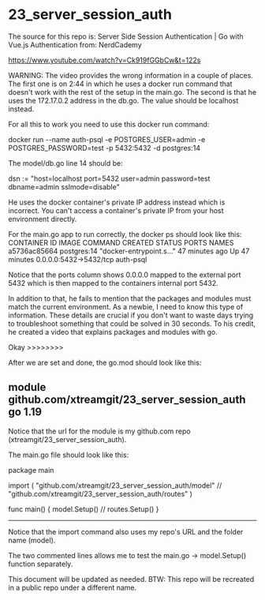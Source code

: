 # 23_server_session_auth

The source for this repo is: Server Side Session Authentication | Go with Vue.js Authentication
from: NerdCademy

https://www.youtube.com/watch?v=Ck919fGGbCw&t=122s

WARNING: The video provides the wrong information in a couple of places. The first one is on 2:44 in which he uses a docker run command that doesn't work with the rest of the setup in the main.go. The second is that he uses the 172.17.0.2 address in the db.go. The value should be localhost instead. 

For all this to work you need to use this docker run command:

docker run --name auth-psql -e POSTGRES_USER=admin -e POSTGRES_PASSWORD=test -p 5432:5432 -d postgres:14

The model/db.go line 14 should be:

dsn := "host=localhost port=5432 user=admin password=test dbname=admin sslmode=disable"

He uses the docker container's private IP address instead which is incorrect. You can't access a container's private IP from your host environment directly. 

For the main.go app to run correctly, the docker ps should look like this:
CONTAINER ID   IMAGE         COMMAND                  CREATED          STATUS          PORTS                    NAMES
a5736ac85664   postgres:14   "docker-entrypoint.s…"   47 minutes ago   Up 47 minutes   0.0.0.0:5432->5432/tcp   auth-psql

Notice that the ports column shows 0.0.0.0 mapped to the external port 5432 which is then mapped to the containers internal port 5432. 

In addition to that, he fails to mention that the packages and modules must match the current environment. As a newbie, I need to know this type of information. These details are crucial if you don't want to waste days trying to troubleshoot something that could be solved in 30 seconds. To his credit, he created a video that explains packages and modules with go. 

Okay >>>>>>>> 

After we are set and done, the go.mod should look like this:

module github.com/xtreamgit/23_server_session_auth
go 1.19
------------------------------------------------------------------------
Notice that the url for the module is my github.com repo (xtreamgit/23_server_session_auth).

The main.go file should look like this:

package main

import (
	"github.com/xtreamgit/23_server_session_auth/model"
	// "github.com/xtreamgit/23_server_session_auth/routes"
)

func main() {
	model.Setup()
	// routes.Setup()
}

---------------------------------------------------------------------------

Notice that the import command also uses my repo's URL and the folder name (model).

The two commented lines allows me to test the main.go -> model.Setup() function separately.

This document will be updated as needed. 
BTW: This repo will be recreated in a public repo under a different name. 




